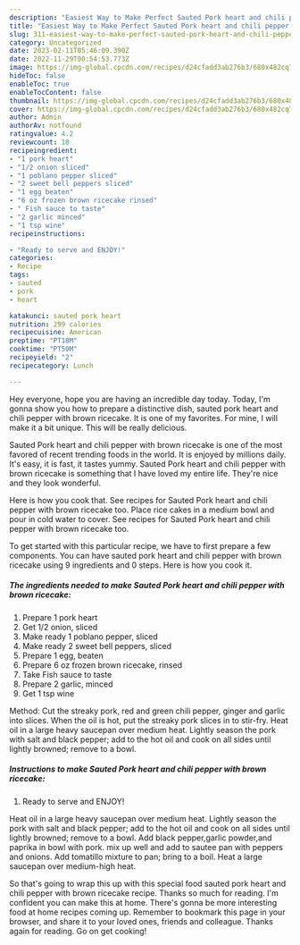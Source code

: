 ```yaml
---
description: "Easiest Way to Make Perfect Sauted Pork heart and chili pepper with brown ricecake"
title: "Easiest Way to Make Perfect Sauted Pork heart and chili pepper with brown ricecake"
slug: 311-easiest-way-to-make-perfect-sauted-pork-heart-and-chili-pepper-with-brown-ricecake
category: Uncategorized
date: 2023-02-11T05:46:09.390Z
date: 2022-11-29T00:54:53.773Z
image: https://img-global.cpcdn.com/recipes/d24cfadd3ab276b3/680x482cq70/sauted-pork-heart-and-chili-pepper-with-brown-ricecake-recipe-main-photo.jpg
hideToc: false
enableToc: true
enableTocContent: false
thumbnail: https://img-global.cpcdn.com/recipes/d24cfadd3ab276b3/680x482cq70/sauted-pork-heart-and-chili-pepper-with-brown-ricecake-recipe-main-photo.jpg
cover: https://img-global.cpcdn.com/recipes/d24cfadd3ab276b3/680x482cq70/sauted-pork-heart-and-chili-pepper-with-brown-ricecake-recipe-main-photo.jpg
author: Admin
authorAv: notfound
ratingvalue: 4.2
reviewcount: 18
recipeingredient:
- "1 pork heart"
- "1/2 onion sliced"
- "1 poblano pepper sliced"
- "2 sweet bell peppers sliced"
- "1 egg beaten"
- "6 oz frozen brown ricecake rinsed"
- " Fish sauce to taste"
- "2 garlic minced"
- "1 tsp wine"
recipeinstructions:

- "Ready to serve and ENJOY!"
categories:
- Recipe
tags:
- sauted
- pork
- heart

katakunci: sauted pork heart 
nutrition: 299 calories
recipecuisine: American
preptime: "PT18M"
cooktime: "PT50M"
recipeyield: "2"
recipecategory: Lunch

---
```



Hey everyone, hope you are having an incredible day today. Today, I'm gonna show you how to prepare a distinctive dish, sauted pork heart and chili pepper with brown ricecake. It is one of my favorites. For mine, I will make it a bit unique. This will be really delicious.

Sauted Pork heart and chili pepper with brown ricecake is one of the most favored of recent trending foods in the world. It is enjoyed by millions daily. It's easy, it is fast, it tastes yummy. Sauted Pork heart and chili pepper with brown ricecake is something that I have loved my entire life. They're nice and they look wonderful.

Here is how you cook that. See recipes for Sauted Pork heart and chili pepper with brown ricecake too. Place rice cakes in a medium bowl and pour in cold water to cover. See recipes for Sauted Pork heart and chili pepper with brown ricecake too.


To get started with this particular recipe, we have to first prepare a few components. You can have sauted pork heart and chili pepper with brown ricecake using 9 ingredients and 0 steps. Here is how you cook it.

<!--inarticleads1-->

##### The ingredients needed to make Sauted Pork heart and chili pepper with brown ricecake:

1. Prepare 1 pork heart
1. Get 1/2 onion, sliced
1. Make ready 1 poblano pepper, sliced
1. Make ready 2 sweet bell peppers, sliced
1. Prepare 1 egg, beaten
1. Prepare 6 oz frozen brown ricecake, rinsed
1. Take  Fish sauce to taste
1. Prepare 2 garlic, minced
1. Get 1 tsp wine


Method: Cut the streaky pork, red and green chili pepper, ginger and garlic into slices. When the oil is hot, put the streaky pork slices in to stir-fry. Heat oil in a large heavy saucepan over medium heat. Lightly season the pork with salt and black pepper; add to the hot oil and cook on all sides until lightly browned; remove to a bowl. 

<!--inarticleads2-->

##### Instructions to make Sauted Pork heart and chili pepper with brown ricecake:


1. Ready to serve and ENJOY!

Heat oil in a large heavy saucepan over medium heat. Lightly season the pork with salt and black pepper; add to the hot oil and cook on all sides until lightly browned; remove to a bowl. Add black pepper,garlic powder,and paprika in bowl with pork. mix up well and add to sautee pan with peppers and onions. Add tomatillo mixture to pan; bring to a boil. Heat a large saucepan over medium-high heat. 

So that's going to wrap this up with this special food sauted pork heart and chili pepper with brown ricecake recipe. Thanks so much for reading. I'm confident you can make this at home. There's gonna be more interesting food at home recipes coming up. Remember to bookmark this page in your browser, and share it to your loved ones, friends and colleague. Thanks again for reading. Go on get cooking!
